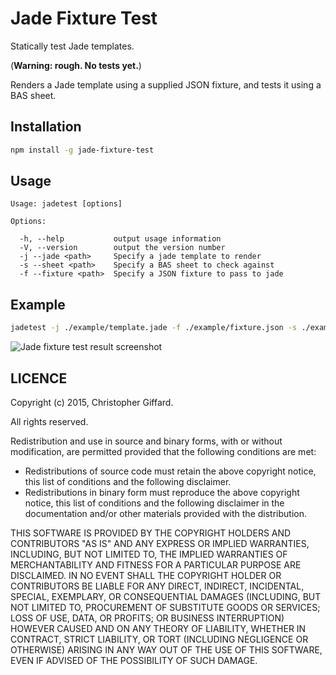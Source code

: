 # Jade Fixture Test

Statically test Jade templates.

(**Warning: rough. No tests yet.**)

Renders a Jade template using a supplied JSON fixture, and tests it using a
BAS sheet.

## Installation

```sh
npm install -g jade-fixture-test
```

## Usage

	Usage: jadetest [options]
	
	Options:
	
	  -h, --help           output usage information
	  -V, --version        output the version number
	  -j --jade <path>     Specify a jade template to render
	  -s --sheet <path>    Specify a BAS sheet to check against
	  -f --fixture <path>  Specify a JSON fixture to pass to jade

## Example

```sh
jadetest -j ./example/template.jade -f ./example/fixture.json -s ./example/sheet.bas
```

![Jade fixture test result screenshot](https://files.app.net/j4wxfP54H.png)
	  
## LICENCE

Copyright (c) 2015, Christopher Giffard.

All rights reserved.

Redistribution and use in source and binary forms, with or without modification, 
are permitted provided that the following conditions are met:

* Redistributions of source code must retain the above copyright notice, this
  list of conditions and the following disclaimer.
* Redistributions in binary form must reproduce the above copyright notice, this
  list of conditions and the following disclaimer in the documentation and/or
  other materials provided with the distribution.

THIS SOFTWARE IS PROVIDED BY THE COPYRIGHT HOLDERS AND CONTRIBUTORS "AS IS" AND
ANY EXPRESS OR IMPLIED WARRANTIES, INCLUDING, BUT NOT LIMITED TO, THE IMPLIED
WARRANTIES OF MERCHANTABILITY AND FITNESS FOR A PARTICULAR PURPOSE ARE
DISCLAIMED. IN NO EVENT SHALL THE COPYRIGHT HOLDER OR CONTRIBUTORS BE LIABLE FOR 
ANY DIRECT, INDIRECT, INCIDENTAL, SPECIAL, EXEMPLARY, OR CONSEQUENTIAL DAMAGES
(INCLUDING, BUT NOT LIMITED TO, PROCUREMENT OF SUBSTITUTE GOODS OR SERVICES;
LOSS OF USE, DATA, OR PROFITS; OR BUSINESS INTERRUPTION) HOWEVER CAUSED AND ON
ANY THEORY OF LIABILITY, WHETHER IN CONTRACT, STRICT LIABILITY, OR TORT
(INCLUDING NEGLIGENCE OR OTHERWISE) ARISING IN ANY WAY OUT OF THE USE OF THIS
SOFTWARE, EVEN IF ADVISED OF THE POSSIBILITY OF SUCH DAMAGE.

